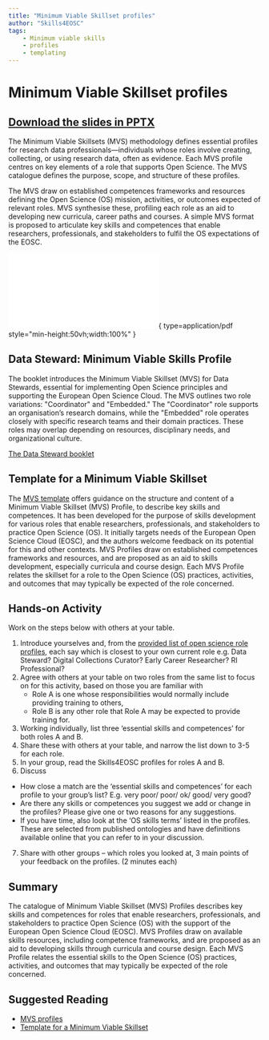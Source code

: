```yaml
---
title: "Minimum Viable Skillset profiles"
author: "Skills4EOSC"
tags: 
    - Minimum viable skills
    - profiles
    - templating
---
```


# Minimum Viable Skillset profiles

## [Download the slides in PPTX](https://github.com/FAIR-by-Design-Methodology/IDCC25workshop/raw/refs/heads/main/resources/02%20MVS/MVS_presentation.pptx)


The Minimum Viable Skillsets (MVS) methodology defines essential profiles for research data professionals—individuals whose roles involve creating, collecting, or using research data, often as evidence. Each MVS profile centres on key elements of a role that supports Open Science. The MVS catalogue defines the purpose, scope, and structure of these profiles.

The MVS draw on established competences frameworks and resources defining the Open Science (OS) mission, activities, or outcomes expected of relevant roles.  MVS synthesise these, profiling each role as an aid to developing new curricula, career paths and courses.  A simple MVS format is proposed to articulate key skills and competences that enable researchers, professionals, and stakeholders to fulfil the OS expectations of the EOSC.

![MVS presentation](../attachments/MVS_presentation.pdf){ type=application/pdf style="min-height:50vh;width:100%" }

## Data Steward: Minimum Viable Skills Profile

The booklet introduces the Minimum Viable Skillset (MVS) for Data Stewards, essential for implementing Open Science principles and supporting the European Open Science Cloud. The MVS outlines two role variations: "Coordinator" and "Embedded." The "Coordinator" role supports an organisation’s research domains, while the "Embedded" role operates closely with specific research teams and their domain practices. These roles may overlap depending on resources, disciplinary needs, and organizational culture.

[The Data Steward booklet](https://zenodo.org/records/14006764)


## Template for a Minimum Viable Skillset

The [MVS template](https://zenodo.org/records/10977747) offers guidance on the structure and content of a Minimum Viable Skillset (MVS) Profile, to describe key skills and competences. It has been developed for the purpose of skills development for various roles that enable researchers, professionals, and stakeholders to practice Open Science (OS). It initially targets needs of the European Open Science Cloud (EOSC), and the authors welcome feedback on its potential for this and other contexts. MVS Profiles draw on established competences frameworks and resources, and are proposed as an aid to skills development, especially curricula and course design. Each MVS Profile relates the skillset for a role to the Open Science (OS) practices, activities, and outcomes that may typically be expected of the role concerned.


## Hands-on Activity

Work on the steps below with others at your table.
 
1. Introduce yourselves and, from the [provided list of open science role profiles](https://fair-by-design-methodology.github.io/MVS/latest/MVS%20Profiles/Civil%20Servant/civil_servant/), each say which is closest to your own current role e.g. Data Steward? Digital Collections Curator? Early Career Researcher? RI Professional?
2. Agree with others at your table on two roles from the same list to focus on for this activity, based on those you are familiar with
    - Role A is one whose responsibilities would normally include providing training to others,
    - Role B is any other role that Role A may be expected to provide training for.
3. Working individually, list three ‘essential skills and competences’ for both roles A and B.
4. Share these with others at your table, and narrow the list down to 3-5 for each role.
5. In your group, read the Skills4EOSC profiles for roles A and B.
6. Discuss
 - How close a match are the ‘essential skills and competences’ for each profile to your group’s list? E.g. very poor/ poor/ ok/ good/ very good?
 - Are there any skills or competences you suggest we add or change in the profiles? Please give one or two reasons for any suggestions. 
- If you have time, also look at the ‘OS skills terms’ listed in the profiles. These are selected from published ontologies and have definitions available online that you can refer to in your discussion.
7. Share with other groups – which roles you looked at, 3 main points of your feedback on the profiles.  (2 minutes each)

## Summary

The catalogue of Minimum Viable Skillset (MVS) Profiles describes key skills and competences for roles that enable researchers, professionals, and stakeholders to practice Open Science (OS) with the support of the European Open Science Cloud (EOSC). MVS Profiles draw on available skills resources, including competence frameworks, and are proposed as an aid to developing skills through curricula and course design. Each MVS Profile relates the essential skills to the Open Science (OS) practices, activities, and outcomes that may typically be expected of the role concerned.

## Suggested Reading

- [MVS profiles](https://fair-by-design-methodology.github.io/MVS/latest/)
- [Template for a Minimum Viable Skillset](https://zenodo.org/records/10977747)

